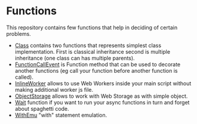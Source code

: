 Functions
=========

This repository contains few functions that help in deciding of certain problems.
* [Class](Functions/tree/master/Class) contains two functions that represents simplest class implementation. First is classical inheritance second is multiple inheritance (one class can has multiple parents).
* [FunctionCallEvent](Functions/tree/master/FunctionCallEvent) is Function method that can be used to decorate another functions (eg call your function before another function is called).
* [InlineWorker](Functions/tree/master/InlineWorker) allows to use Web Workers inside your main script without making additional worker js file.
* [ObjectStorage](Functions/tree/master/ObjectStorage) allows to work with Web Storage as with simple object.
* [Wait](Functions/tree/master/Wait) function if you want to run your async functions in turn and forget about spaghetti code.
* [WithEmu](Functions/tree/master/WithEmu) "with" statement emulation.
